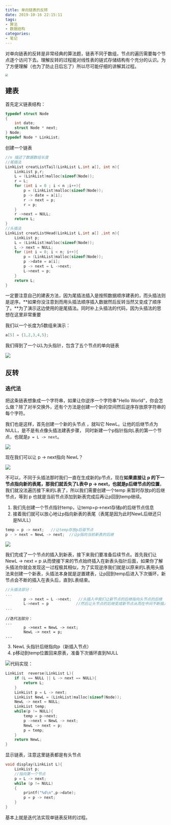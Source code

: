 ```yaml
---
title: 单向链表的反转
date: 2019-10-16 22:15:11
tags: 
- 算法
- 数据结构
categories: 
- 笔记
---
```




对单向链表的反转是非常经典的算法题，链表不同于数组，节点的遍历需要每个节点逐个访问下去。理解反转的过程能对线性表的链式存储结构有个充分的认识。为了方便理解（也为了防止日后忘了）所以尽可能仔细的讲解其过程。

<img src="https://tva1.sinaimg.cn/large/006y8mN6gy1g80evdkbw7j31hc0u0tas.jpg" style="zoom:50%;" />

<!--more-->

## 建表

首先定义链表结构：

```c
typedef struct Node
{
    int date;
    struct Node * next;
} Node;
typedef Node * LinkList;
```

创建一个链表

```c
//n 描述了数据数组长度
//尾插法
LinkList creatListTail(LinkList L,int a[], int n){
    LinkList p,r;
    L = (LinkList)malloc(sizeof(Node));
    r = L;
    for (int i = 0 ; i < n ;i++){
        p = (LinkList)malloc(sizeof(Node));
        p -> date = a[i];
        r -> next = p;
        r = p;
    }
    r ->next = NULL;
    return L;
}
//头插法
LinkList creatListHead(LinkList L,int a[] ,int n){
    LinkList p;
    L = (LinkList)malloc(sizeof(Node));
    L -> next = NULL;
    for (int i = 0; i < n; i++){
        p = (LinkList)malloc(sizeof(Node));
        p ->date = a[i];
        p -> next = L ->next;
        L->next = p;
    }
    return L;
}
```

一定要注意自己的建表方法，因为尾插法插入是按照数据顺序建表的，而头插法则是逆序。**如果你没注意到而用头插法顺序插入数据然后反转当然又变成了顺序了。**为了演示这边使用的是尾插法。同时补上头插法的代码，因为头插法的思想在这里非常重要

我们以一个长度为5数组来演示：

```c
a[5] = {1,2,3,4,5};
```

我们得到了一个以L为头指针，包含了五个节点的单向链表

![](https://tva1.sinaimg.cn/large/006y8mN6gy1g80esf2tb2j30zk0fj0su.jpg)

## 反转

### 迭代法

把这条链表想象成一个字符串，如果让你逆序一个字符串"Hello World"，你会怎么做？除了对半交换外，还有个方法是创建一个新的空间然后逆序存放原字符串的每个字符。

我们也是这样，首先创建一个新的头节点 ，就叫它 NewL。让他的后继节点为NULL，是不是有点像头插法建表步骤， 同时新建一个p指针指向L表的第一个节点，也就是`p = L -> next`。

![](https://tva1.sinaimg.cn/large/006y8mN6gy1g80espgy2yj30zk0jfglt.jpg)



现在我们可以让 p -> next指向 NewL？

![](https://tva1.sinaimg.cn/large/006y8mN6gy1g80et8s8imj30yj0il74h.jpg)

不可以，不同于头插法那时我们一直在生成新的p节点，现在**如果直接让 p 的下一节点指向新的表尾，那我们就丢失了L表中 p -> next，也就是p后继节点的位置**，我们就没法遍历接下来的L表了，所以我们需要创建一个temp 来暂时存放p的后继节点，等到 p 也就是当前节点添加到新表完成后再让p回到temp继续。

1. 我们先创建一个节点指针temp，让temp=p->next存储p的后继节点信息
2. 接着我们就可以放心地让p指向新表的表尾（表尾是因为此时NewL后继还只是NULL）

```c
temp = p -> next;	//让temp存放p后驱节点
p - > next = NewL -> next;	//让p指向当前新表的后继
```



![](https://tva1.sinaimg.cn/large/006y8mN6gy1g80etlzcuhj30xy0lnq39.jpg)

我们完成了一个节点的插入到新表，接下来我们要准备后续节点。首先我们让 NewL -> next = p 从而使接下来的节点始终插入在新表头指针后面，如果你了解头插法你就会发现这一过程极其相似，为了实现逆序我们就是以原来的L表用头插法来创建一个新表，头插法本身就是逆置建表，让p回到temp后进入下次循环，新节点会不断的插入在表头后，直到L表结束。

```c
//头插法部分：
...
        p -> next = L ->next;	//头插入中我们让新节点的后继指向头节点的后继
        L->next = p			   //然后让头节点的后继变成新节点从而在中间不断插入
...	
```

```x
//迭代法部分：
...
        p ->next = NewL -> next;
        NewL -> next = p;
...
```

3. NewL 头指针后继指向p（新插入节点）
4. p移动到temp位置回来原表，准备下次循环直到NULL

![](https://tva1.sinaimg.cn/large/006y8mN6gy1g80eu0psk0j30uv0j2mxg.jpg)代码实现：

```c
LinkList  reverse(LinkList L){
    if (L == NULL || L -> next == NULL){
        return L;
    }
    LinkList p = L -> next;
    LinkList NewL = (LinkList)malloc(sizeof(Node));
    NewL -> next = NULL;
    LinkList temp;
    while(p != NULL){
        temp = p->next;
        p ->next = NewL -> next;
        NewL -> next = p;
        p = temp;
    }
    return NewL;
}
```

显示链表，注意这里链表都是有头节点

```c
void display(LinkList L){
    LinkList p;
    //指向第一个节点
    p = L -> next;
    while (p != NULL)
    {
        printf("%d\n",p->date);
        p = p -> next;
    } 
}
```

基本上就是迭代法实现单链表反转的过程。